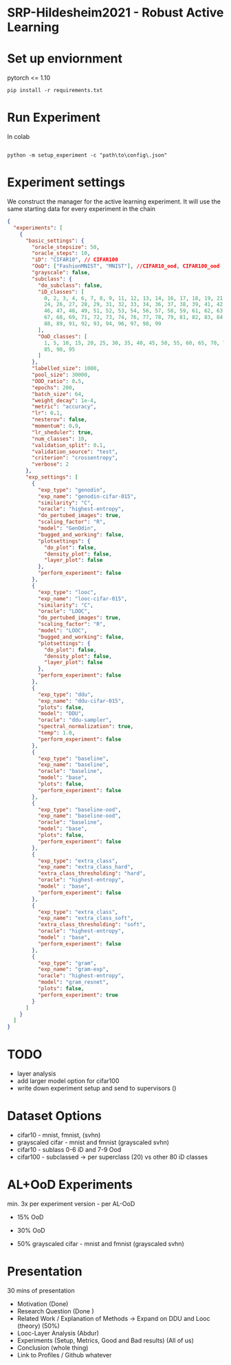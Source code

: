 
# SRP-Hildesheim2021 - Robust Active Learning

# Set up enviornment

pytorch <= 1.10

``` #!/bin/bash
pip install -r requirements.txt
```

# Run Experiment

In colab

```#!/bin/bash

python -m setup_experiment -c "path\to\config\.json"

```

# Experiment settings

We construct the manager for the active learning experiment. It will use the same starting data for every experiment in the chain

```json
{
  "experiments": [
    {
      "basic_settings": {
        "oracle_stepsize": 50,
        "oracle_steps": 10,
        "iD": "CIFAR10", // CIFAR100
        "OoD": ["FashionMNIST", "MNIST"], //CIFAR10_ood, CIFAR100_ood , SVHN
        "grayscale": false,
        "subclass": {
          "do_subclass": false,
          "iD_classes": [
            0, 2, 3, 4, 6, 7, 8, 9, 11, 12, 13, 14, 16, 17, 18, 19, 21, 22, 23,
            24, 26, 27, 28, 29, 31, 32, 33, 34, 36, 37, 38, 39, 41, 42, 43, 44,
            46, 47, 48, 49, 51, 52, 53, 54, 56, 57, 58, 59, 61, 62, 63, 64, 66,
            67, 68, 69, 71, 72, 73, 74, 76, 77, 78, 79, 81, 82, 83, 84, 86, 87,
            88, 89, 91, 92, 93, 94, 96, 97, 98, 99
          ],
          "OoD_classes": [
            1, 5, 10, 15, 20, 25, 30, 35, 40, 45, 50, 55, 60, 65, 70, 75, 80,
            85, 90, 95
          ]
        },
        "labelled_size": 1000,
        "pool_size": 30000,
        "OOD_ratio": 0.5,
        "epochs": 200,
        "batch_size": 64,
        "weight_decay": 1e-4,
        "metric": "accuracy",
        "lr": 0.1,
        "nesterov": false,
        "momentum": 0.9,
        "lr_sheduler": true,
        "num_classes": 10,
        "validation_split": 0.1,
        "validation_source": "test",
        "criterion": "crossentropy",
        "verbose": 2
      },
      "exp_settings": [
        {
          "exp_type": "genodin",
          "exp_name": "genodin-cifar-015",
          "similarity": "C",
          "oracle": "highest-entropy",
          "do_pertubed_images": true,
          "scaling_factor": "R",
          "model": "GenOdin",
          "bugged_and_working": false,
          "plotsettings": {
            "do_plot": false,
            "density_plot": false,
            "layer_plot": false
          },
          "perform_experiment": false
        },
        {
          "exp_type": "looc",
          "exp_name": "looc-cifar-015",
          "similarity": "C",
          "oracle": "LOOC",
          "do_pertubed_images": true,
          "scaling_factor": "R",
          "model": "LOOC",
          "bugged_and_working": false,
          "plotsettings": {
            "do_plot": false,
            "density_plot": false,
            "layer_plot": false
          },
          "perform_experiment": false
        },
        {
          "exp_type": "ddu",
          "exp_name": "ddu-cifar-015",
          "plots": false,
          "model": "DDU",
          "oracle": "ddu-sampler",
          "spectral_normalization": true,
          "temp": 1.0,
          "perform_experiment": false
        },
        {
          "exp_type": "baseline",
          "exp_name": "baseline",
          "oracle": "baseline",
          "model": "base",
          "plots": false,
          "perform_experiment": false
        },
        {
          "exp_type": "baseline-ood",
          "exp_name": "baseline-ood",
          "oracle": "baseline",
          "model": "base",
          "plots": false,
          "perform_experiment": false
        },
        {
          "exp_type": "extra_class",
          "exp_name": "extra_class_hard",
          "extra_class_thresholding": "hard",
          "oracle": "highest-entropy",
          "model" : "base",
          "perform_experiment": false
        },
        {
          "exp_type": "extra_class",
          "exp_name": "extra_class_soft",
          "extra_class_thresholding": "soft",
          "oracle": "highest-entropy",
          "model" : "base",
          "perform_experiment": false
        },
        {
          "exp_type": "gram",
          "exp_name": "gram-exp",
          "oracle": "highest-entropy",
          "model": "gram_resnet",
          "plots": false,
          "perform_experiment": true
        }
      ]
    }
  ]
}

```

# TODO

- layer analysis
- add larger model option for cifar100
- write down experiment setup and send to supervisors ()

# Dataset Options

- cifar10 - mnist, fmnist, (svhn)
- grayscaled cifar - mnist and fmnist (grayscaled svhn)
- cifar10 - sublass 0-6 iD and 7-9 Ood
- cifar100 - subclassed -> per superclass (20) vs other 80 iD classes

# AL+OoD Experiments

min. 3x per experiment version - per AL-OoD

- 15% OoD
- 30% OoD

- 50%  grayscaled cifar - mnist and fmnist (grayscaled svhn)

# Presentation

30 mins of presentation

- Motivation  (Done)
- Research Question (Done )
- Related Work / Explanation of Methods -> Expand on DDU and Looc (theory) (50%)
- Looc-Layer Analysis (Abdur)
- Experiments (Setup, Metrics, Good and Bad results) (All of us)
- Conclusion (whole thing)
- Link to Profiles / Github whatever
